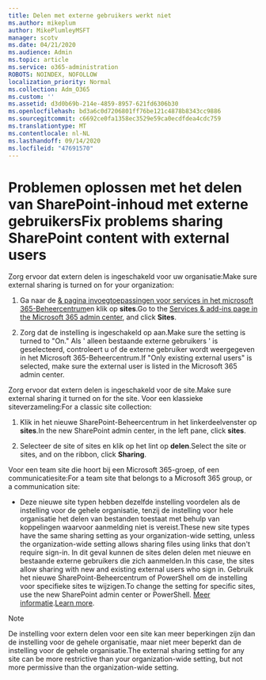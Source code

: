 ```yaml
---
title: Delen met externe gebruikers werkt niet
ms.author: mikeplum
author: MikePlumleyMSFT
manager: scotv
ms.date: 04/21/2020
ms.audience: Admin
ms.topic: article
ms.service: o365-administration
ROBOTS: NOINDEX, NOFOLLOW
localization_priority: Normal
ms.collection: Adm_O365
ms.custom: ''
ms.assetid: d3d0b69b-214e-4859-8957-621fd6306b30
ms.openlocfilehash: bd3a6c0d7206801ff76be121c4878b8343cc9886
ms.sourcegitcommit: c6692ce0fa1358ec3529e59ca0ecdfdea4cdc759
ms.translationtype: MT
ms.contentlocale: nl-NL
ms.lasthandoff: 09/14/2020
ms.locfileid: "47691570"
---
```

# <a name="fix-problems-sharing-sharepoint-content-with-external-users"></a><span data-ttu-id="72c66-102">Problemen oplossen met het delen van SharePoint-inhoud met externe gebruikers</span><span class="sxs-lookup"><span data-stu-id="72c66-102">Fix problems sharing SharePoint content with external users</span></span>

<span data-ttu-id="72c66-103">Zorg ervoor dat extern delen is ingeschakeld voor uw organisatie:</span><span class="sxs-lookup"><span data-stu-id="72c66-103">Make sure external sharing is turned on for your organization:</span></span>
  
1. <span data-ttu-id="72c66-104">Ga naar de [ &amp; pagina invoegtoepassingen voor services in het microsoft 365-Beheercentrum](https://portal.office.com/adminportal/home#/Settings/ServicesAndAddIns)en klik op **sites**.</span><span class="sxs-lookup"><span data-stu-id="72c66-104">Go to the [Services &amp; add-ins page in the Microsoft 365 admin center](https://portal.office.com/adminportal/home#/Settings/ServicesAndAddIns), and click **Sites**.</span></span>
    
2. <span data-ttu-id="72c66-105">Zorg dat de instelling is ingeschakeld op aan.</span><span class="sxs-lookup"><span data-stu-id="72c66-105">Make sure the setting is turned to "On."</span></span> <span data-ttu-id="72c66-106">Als ' alleen bestaande externe gebruikers ' is geselecteerd, controleert u of de externe gebruiker wordt weergegeven in het Microsoft 365-Beheercentrum.</span><span class="sxs-lookup"><span data-stu-id="72c66-106">If "Only existing external users" is selected, make sure the external user is listed in the Microsoft 365 admin center.</span></span>
    
<span data-ttu-id="72c66-107">Zorg ervoor dat extern delen is ingeschakeld voor de site.</span><span class="sxs-lookup"><span data-stu-id="72c66-107">Make sure external sharing it turned on for the site.</span></span> <span data-ttu-id="72c66-108">Voor een klassieke siteverzameling:</span><span class="sxs-lookup"><span data-stu-id="72c66-108">For a classic site collection:</span></span>
  
1. <span data-ttu-id="72c66-109">Klik in het nieuwe SharePoint-Beheercentrum in het linkerdeelvenster op **sites**.</span><span class="sxs-lookup"><span data-stu-id="72c66-109">In the new SharePoint admin center, in the left pane, click **sites**.</span></span>
    
2. <span data-ttu-id="72c66-110">Selecteer de site of sites en klik op het lint op **delen**.</span><span class="sxs-lookup"><span data-stu-id="72c66-110">Select the site or sites, and on the ribbon, click **Sharing**.</span></span>
    
<span data-ttu-id="72c66-111">Voor een team site die hoort bij een Microsoft 365-groep, of een communicatiesite:</span><span class="sxs-lookup"><span data-stu-id="72c66-111">For a team site that belongs to a Microsoft 365 group, or a communication site:</span></span>
  
- <span data-ttu-id="72c66-112">Deze nieuwe site typen hebben dezelfde instelling voordelen als de instelling voor de gehele organisatie, tenzij de instelling voor hele organisatie het delen van bestanden toestaat met behulp van koppelingen waarvoor aanmelding niet is vereist.</span><span class="sxs-lookup"><span data-stu-id="72c66-112">These new site types have the same sharing setting as your organization-wide setting, unless the organization-wide setting allows sharing files using links that don't require sign-in.</span></span> <span data-ttu-id="72c66-113">In dit geval kunnen de sites delen delen met nieuwe en bestaande externe gebruikers die zich aanmelden.</span><span class="sxs-lookup"><span data-stu-id="72c66-113">In this case, the sites allow sharing with new and existing external users who sign in.</span></span> <span data-ttu-id="72c66-114">Gebruik het nieuwe SharePoint-Beheercentrum of PowerShell om de instelling voor specifieke sites te wijzigen.</span><span class="sxs-lookup"><span data-stu-id="72c66-114">To change the setting for specific sites, use the new SharePoint admin center or PowerShell.</span></span> <span data-ttu-id="72c66-115">[Meer informatie](https://go.microsoft.com/fwlink/?linkid=871863).</span><span class="sxs-lookup"><span data-stu-id="72c66-115">[Learn more](https://go.microsoft.com/fwlink/?linkid=871863).</span></span>
    
> [!NOTE]
> <span data-ttu-id="72c66-116">De instelling voor extern delen voor een site kan meer beperkingen zijn dan de instelling voor de gehele organisatie, maar niet meer beperkt dan de instelling voor de gehele organisatie.</span><span class="sxs-lookup"><span data-stu-id="72c66-116">The external sharing setting for any site can be more restrictive than your organization-wide setting, but not more permissive than the organization-wide setting.</span></span> 
  


